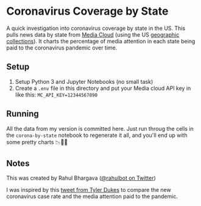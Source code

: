 Coronavirus Coverage by State
=============================

A quick investigation into coronavirus coverage by state in the US. This pulls news data by state from 
[Media Cloud](https://mediacloud.org) (using the US [geographic collections](https://sources.mediacloud.org/#/collections/country-and-state)). 
It charts the percentage of media attention in each state being paid to the coronavirus pandemic over time.

## Setup

1. Setup Python 3 and Jupyter Notebooks (no small task)
2. Create a `.env` file in this directory and put your Media cloud API key in like this: `MC_API_KEY=12344567890`

## Running

All the data from my version is committed here.
Just run throug the cells in the `corona-by-state` notebook to regenerate it all, and you'll end up with some pretty charts 📉👏🏾

## Notes

This was created by Rahul Bhargava ([@rahulbot on Twitter](https://twitter.com/rahulbot))

I was inspired by this [tweet from Tyler Dukes](https://twitter.com/mtdukes/status/1270841633026826246) to compare the new coronavirus 
case rate and the media attention paid to the pandemic.

